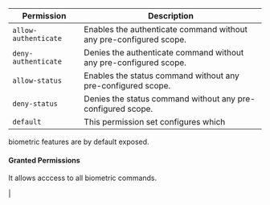 | Permission | Description |
|------|-----|
|`allow-authenticate`|Enables the authenticate command without any pre-configured scope.|
|`deny-authenticate`|Denies the authenticate command without any pre-configured scope.|
|`allow-status`|Enables the status command without any pre-configured scope.|
|`deny-status`|Denies the status command without any pre-configured scope.|
|`default`|This permission set configures which
biometric features are by default exposed.

#### Granted Permissions

It allows acccess to all biometric commands.

|
